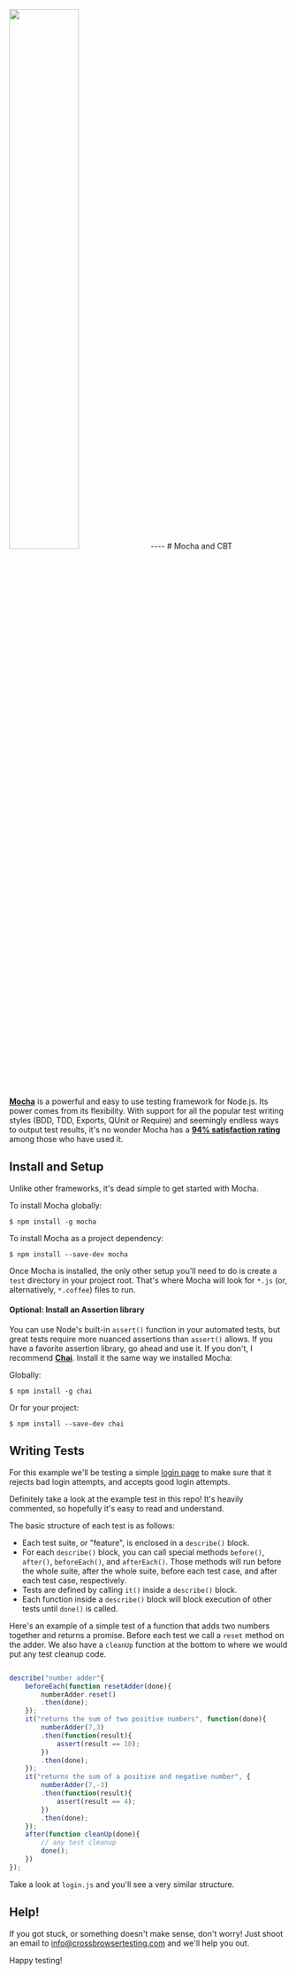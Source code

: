 <img src="https://crossbrowsertesting.com/design/images/cbt-sb_logo.svg" width="50%">
----
# Mocha and CBT

[**Mocha**](http://mochajs.org/) is a powerful and easy to use testing framework for Node.js. Its power comes from its flexibility. With support for all the popular test writing styles (BDD, TDD, Exports, QUnit or Require) and seemingly endless ways to output test results, it's no wonder Mocha has a [**94% satisfaction rating**](http://stateofjs.com/2016/testing/) among those who have used it.

## Install and Setup

Unlike other frameworks, it's dead simple to get started with Mocha. 

To install Mocha globally:
```
$ npm install -g mocha
```

To install Mocha as a project dependency:
```
$ npm install --save-dev mocha
```

Once Mocha is installed, the only other setup you'll need to do is create a `test` directory in your project root. That's where Mocha will look for `*.js` (or, alternatively, `*.coffee`) files to run.

#### Optional: Install an Assertion library

You can use Node's built-in `assert()` function in your automated tests, but great tests require more nuanced assertions than `assert()` allows. If you have a favorite assertion library, go ahead and use it. If you don't, I recommend [**Chai**](http://chaijs.com/api/assert/). Install it the same way we installed Mocha: 

Globally:

```
$ npm install -g chai
```

Or for your project:

```
$ npm install --save-dev chai
```

## Writing Tests

For this example we'll be testing a simple [login page](https://crossbrowsertesting.github.io/login-form.html) to make sure that it rejects bad login attempts, and accepts good login attempts.

Definitely take a look at the example test in this repo! It's heavily commented, so hopefully it's easy to read and understand. 

The basic structure of each test is as follows:

* Each test suite, or "feature", is enclosed in a `describe()` block.
* For each `describe()` block, you can call special methods `before()`, `after()`, `beforeEach()`, and `afterEach()`. Those methods will run before the whole suite, after the whole suite, before each test case, and after each test case, respectively.
* Tests are defined by calling `it()` inside a `describe()` block.
* Each function inside a `describe()` block will block execution of other tests until `done()` is called.

Here's an example of a simple test of a function that adds two numbers together and returns a promise. Before each test we call a `reset` method on the adder. We also have a `cleanUp` function at the bottom to where we would put any test cleanup code.

```javascript

describe("number adder"{
    beforeEach(function resetAdder(done){
        numberAdder.reset()
        .then(done);
    });
    it("returns the sum of two positive numbers", function(done){
        numberAdder(7,3)
        .then(function(result){
            assert(result == 10);
        })
        .then(done);
    });
    it("returns the sum of a positive and negative number", {
        numberAdder(7,-3)
        .then(function(result){
            assert(result == 4);
        })
        .then(done);
    });
    after(function cleanUp(done){
        // any test cleanup
        done();
    })
});
```

Take a look at `login.js` and you'll see a very similar structure.

## Help!

If you got stuck, or something doesn't make sense, don't worry! Just shoot an email to info@crossbrowsertesting.com and we'll help you out.

Happy testing!
